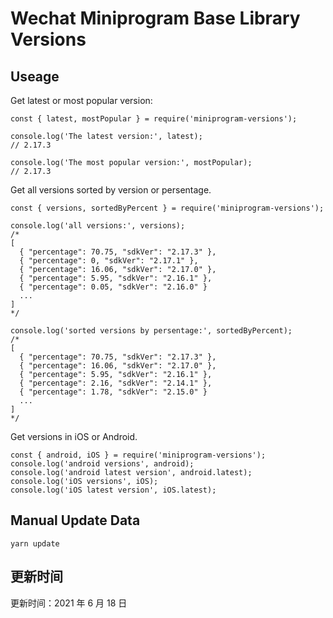 
# Wechat Miniprogram Base Library Versions

## Useage

Get latest or most popular version:

```;
const { latest, mostPopular } = require('miniprogram-versions');

console.log('The latest version:', latest);
// 2.17.3

console.log('The most popular version:', mostPopular);
// 2.17.3

```

Get all versions sorted by version or persentage.

```
const { versions, sortedByPercent } = require('miniprogram-versions');

console.log('all versions:', versions);
/*
[
  { "percentage": 70.75, "sdkVer": "2.17.3" },
  { "percentage": 0, "sdkVer": "2.17.1" },
  { "percentage": 16.06, "sdkVer": "2.17.0" },
  { "percentage": 5.95, "sdkVer": "2.16.1" },
  { "percentage": 0.05, "sdkVer": "2.16.0" }
  ...
]
*/

console.log('sorted versions by persentage:', sortedByPercent);
/*
[
  { "percentage": 70.75, "sdkVer": "2.17.3" },
  { "percentage": 16.06, "sdkVer": "2.17.0" },
  { "percentage": 5.95, "sdkVer": "2.16.1" },
  { "percentage": 2.16, "sdkVer": "2.14.1" },
  { "percentage": 1.78, "sdkVer": "2.15.0" }
  ...
]
*/
```

Get versions in iOS or Android.

```
const { android, iOS } = require('miniprogram-versions');
console.log('android versions', android);
console.log('android latest version', android.latest);
console.log('iOS versions', iOS);
console.log('iOS latest version', iOS.latest);
```

## Manual Update Data

```
yarn update
```

## 更新时间

更新时间：2021 年 6 月 18 日
